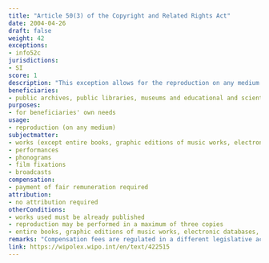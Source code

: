 ```yaml
---
title: "Article 50(3) of the Copyright and Related Rights Act"
date: 2004-04-26
draft: false
weight: 42
exceptions:
- info52c
jurisdictions:
- SI
score: 1
description: "This exception allows for the reproduction on any medium of an already published work in a maximum of three copies by public archives, public libraries, museums and educational and scientific institutions may for their own needs, provided that they do so from their own instance and if they do not intend to achieve direct or indirect economic benefits. Entire books, graphic editions of music works, electronic databases, computer programs and architectural constructions are explicitely excluded from the scope of the exception; except where a written work in the volume of the entire book has been out-of-commerce for at least two years; or graphic editions of a musical works are copied by hand." " 
beneficiaries:
- public archives, public libraries, museums and educational and scientific institutions
purposes: 
- for beneficiaries' own needs
usage:
- reproduction (on any medium)
subjectmatter:
- works (except entire books, graphic editions of music works, electronic databases, computer programs and architectural constructions, unless books have been out-of-commerce for at least two years; or graphic editions of a musical works are copied by hand)
- performances
- phonograms
- film fixations
- broadcasts
compensation:
- payment of fair remuneration required
attribution: 
- no attribution required
otherConditions: 
- works used must be already published
- reproduction may be performed in a maximum of three copies 
- entire books, graphic editions of music works, electronic databases, computer programs and architectural constructions are explicitely excluded from the scope of the exception; except where a written work in the volume of the entire book has been out-of-commerce for at least two years; or graphic editions of a musical works are copied by hand
remarks: "Compensation fees are regulated in a different legislative act - 'Regulation on the amounts of remuneration for private and internal reproduction' of 2006.<br /><br />This reproduction exception shares a provision with the reprography and the private copying ones and is cosidered 'reproduction for internal purposes'. The low score is due to the prohibition of reproduction of entire books and sheet music for the purposes of cultural heritage institutions, notwithstanding the purpose (incl. for preservation purposes).<br /><br />According to Article 4 of the CRRA, the provisions on 'the substantive restrictions on copyright' apply mutatis mutandis to related rights, unless otherwise provided in Chapter Five of the Act."
link: https://wipolex.wipo.int/en/text/422515
---
```

